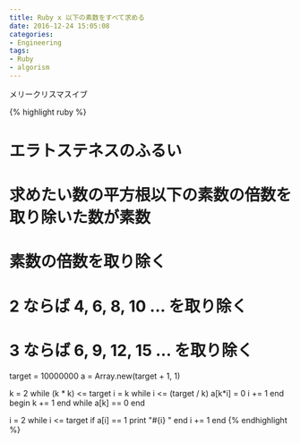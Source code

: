 ```yaml
---
title: Ruby x 以下の素数をすべて求める
date: 2016-12-24 15:05:08
categories:
- Engineering
tags:
- Ruby
- algorism
---
```


メリークリスマスイブ

{% highlight ruby %}
# エラトステネスのふるい
# 求めたい数の平方根以下の素数の倍数を取り除いた数が素数
# 素数の倍数を取り除く
# 2 ならば 4, 6, 8, 10 ... を取り除く
# 3 ならば 6, 9, 12, 15 ... を取り除く
target = 10000000
a = Array.new(target + 1, 1)

k = 2
while (k * k) <= target
  i = k
  while i <= (target / k)
    a[k*i] = 0
    i += 1
  end
  begin
    k += 1
  end while a[k] == 0
end

i = 2
while i <= target
  if a[i] == 1
    print "#{i} "
  end
  i += 1
end
{% endhighlight %}
